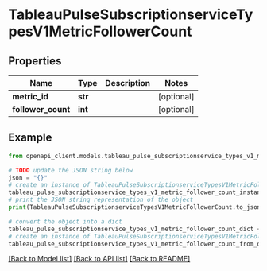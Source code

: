 # TableauPulseSubscriptionserviceTypesV1MetricFollowerCount


## Properties

Name | Type | Description | Notes
------------ | ------------- | ------------- | -------------
**metric_id** | **str** |  | [optional] 
**follower_count** | **int** |  | [optional] 

## Example

```python
from openapi_client.models.tableau_pulse_subscriptionservice_types_v1_metric_follower_count import TableauPulseSubscriptionserviceTypesV1MetricFollowerCount

# TODO update the JSON string below
json = "{}"
# create an instance of TableauPulseSubscriptionserviceTypesV1MetricFollowerCount from a JSON string
tableau_pulse_subscriptionservice_types_v1_metric_follower_count_instance = TableauPulseSubscriptionserviceTypesV1MetricFollowerCount.from_json(json)
# print the JSON string representation of the object
print(TableauPulseSubscriptionserviceTypesV1MetricFollowerCount.to_json())

# convert the object into a dict
tableau_pulse_subscriptionservice_types_v1_metric_follower_count_dict = tableau_pulse_subscriptionservice_types_v1_metric_follower_count_instance.to_dict()
# create an instance of TableauPulseSubscriptionserviceTypesV1MetricFollowerCount from a dict
tableau_pulse_subscriptionservice_types_v1_metric_follower_count_from_dict = TableauPulseSubscriptionserviceTypesV1MetricFollowerCount.from_dict(tableau_pulse_subscriptionservice_types_v1_metric_follower_count_dict)
```
[[Back to Model list]](../README.md#documentation-for-models) [[Back to API list]](../README.md#documentation-for-api-endpoints) [[Back to README]](../README.md)


